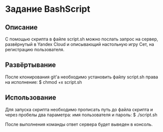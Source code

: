 # Задание BashScript

## Описание

С помощью скрипта в файле script.sh можно послать запрос на сервер, развёрнутый в Yandex Cloud и описывающий настольную игру Сет, на регистрацию пользователя. 

## Развёртывание

После клонирования git'а необходимо установить файлу script.sh права на исполнение:
$ chmod +x script.sh

## Использование

Для запуска скрипта необходимо прописать путь до файла скрипта и через пробелы два параметра: имя пользователя и пароль:
$ ./script.sh <nickname> <password>

После выполнения команды ответ сервера будет выведен в консоль.
